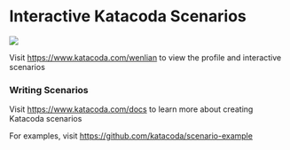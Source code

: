 # Interactive Katacoda Scenarios

[![](http://shields.katacoda.com/katacoda/wenlian/count.svg)](https://www.katacoda.com/wenlian "Get your profile on Katacoda.com")

Visit https://www.katacoda.com/wenlian to view the profile and interactive scenarios

### Writing Scenarios
Visit https://www.katacoda.com/docs to learn more about creating Katacoda scenarios

For examples, visit https://github.com/katacoda/scenario-example
